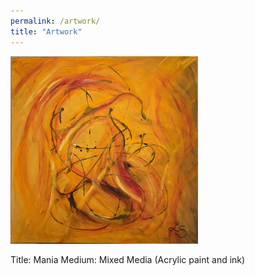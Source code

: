 ```yaml
---
permalink: /artwork/
title: "Artwork"
---
```


<img src='/assets/images/mania.jpg' width="300"><br>

Title: Mania
Medium: Mixed Media (Acrylic paint and ink)
